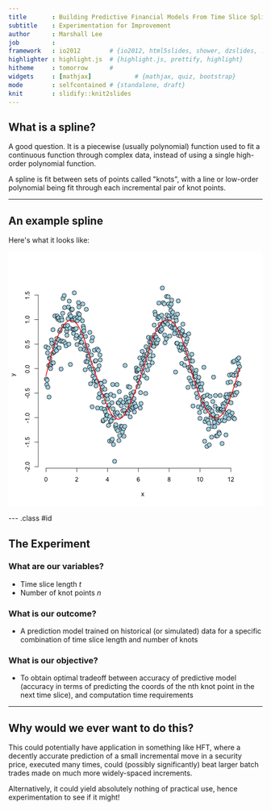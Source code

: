 ```yaml
---
title       : Building Predictive Financial Models From Time Slice Splines
subtitle    : Experimentation for Improvement
author      : Marshall Lee
job         : 
framework   : io2012        # {io2012, html5slides, shower, dzslides, ...}
highlighter : highlight.js  # {highlight.js, prettify, highlight}
hitheme     : tomorrow      # 
widgets     : [mathjax]            # {mathjax, quiz, bootstrap}
mode        : selfcontained # {standalone, draft}
knit        : slidify::knit2slides
---
```


## What is a spline?

A good question.  It is a piecewise (usually polynomial) function used to fit a continuous function through complex data, instead of using a single high-order polynomial function.

A spline is fit between sets of points called "knots", with a line or low-order polynomial being fit through each incremental pair of knot points.

---

## An example spline

Here's what it looks like:

![plot of chunk unnamed-chunk-1](assets/fig/unnamed-chunk-1.png) 

--- .class #id 

## The Experiment

### What are our variables?
- Time slice length $t$
- Number of knot points $n$

### What is our outcome?
- A prediction model trained on historical (or simulated) data for a specific combination of time slice length and number of knots

### What is our objective?
- To obtain optimal tradeoff between accuracy of predictive model (accuracy in terms of predicting the coords of the nth knot point in the next time slice), and computation time requirements

---

## Why would we ever want to do this?

This could potentially have application in something like HFT, where a decently accurate prediction of a small incremental move in a security price, executed many times, could (possibly significantly) beat larger batch trades made on much more widely-spaced increments.

Alternatively, it could yield absolutely nothing of practical use, hence experimentation to see if it might!
